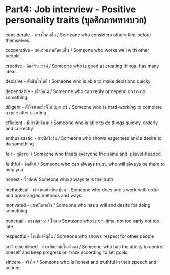 # Part4: Job interview - Positive personality traits (บุลคิกภาพทางบวก)

considerate - เกรงใจคนอื่น / Someone who considers others first before themselves.

cooperative - ชอบร่วมงานกับคนอื่น / Someone who works well with other people.

creative - คิดสร้างสรรค์ / Someone who is good at creating things, has many ideas.

decisive - ตัดสินใจได้ดี / Someone who is able to make decisions quicky.

dependable - เชื่อถือได้ / Someone who can reply or depend on to do something.

diligent - ตั้งใจทำอะไรก็ได้ (มุมานะ) / Someone who is hard-working to complete a gole after starting.

efficient - มีประสิทธิภาพ / Someone who is able to do things quickly, orderly and correctly.


enthusisastic - กระตือรือร้น / Someone who shows eagerness and a desire to do something.

fair - ยุติธรรม / Someone who treats everyone the same and is level-headed.

faithful - ซื่อสัตย์ / Someone who can always trust, who will always be there to help you.

honest - ซื่อสัตย์/ Someone who always tells the truth.

methodical - ทำงานอย่างมีระเบียบ - Someone who does one's work with order and prearranged methods and ways.

motivated - แรงบันดาลใจ / Someone who has a will and desire for doing something.

punctual - ตรงต่อเวลา / ไม่สาย Someone who is on-time, not too early not too late

respectful - ให้เกียรติผู้อื่น / Someone who shows respect for other people

self-disciplined - มีระเบียบวินัยในตัวเอง / Someone who has the ability to control oneself and keep progress on track according to set goals.

sincere - จริงใจ / Someone who is honest and truthful in their speech and actions